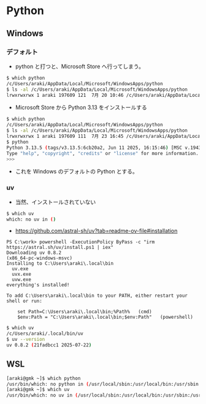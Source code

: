 # Python
## Windows
### デフォルト

- python と打つと、Microsoft Store へ行ってしまう。

```bash
$ which python
/c/Users/araki/AppData/Local/Microsoft/WindowsApps/python
$ ls -al /c/Users/araki/AppData/Local/Microsoft/WindowsApps/python
lrwxrwxrwx 1 araki 197609 121  7月 20 10:46 /c/Users/araki/AppData/Local/Microsoft/WindowsApps/python -> '/c/Program Files/WindowsApps/Microsoft.DesktopAppInstaller_1.26.400.0_x64__8wekyb3d8bbwe/AppInstallerPythonRedirector.exe'*
```

- Microsoft Store から Python 3.13 をインストールする

```bash
$ which python
/c/Users/araki/AppData/Local/Microsoft/WindowsApps/python
$ ls -al /c/Users/araki/AppData/Local/Microsoft/WindowsApps/python
lrwxrwxrwx 1 araki 197609 111  7月 23 16:45 /c/Users/araki/AppData/Local/Microsoft/WindowsApps/python -> '/c/Program Files/WindowsApps/PythonSoftwareFoundation.Python.3.13_3.13.1520.0_x64__qbz5n2kfra8p0/python3.13.exe'*
$ python
Python 3.13.5 (tags/v3.13.5:6cb20a2, Jun 11 2025, 16:15:46) [MSC v.1943 64 bit (AMD64)] on win32
Type "help", "copyright", "credits" or "license" for more information.
>>> 
```

- これを Windows のデフォルトの Python とする。

### uv

- 当然、インストールされていない

```bash
$ which uv
which: no uv in ()
```

- https://github.com/astral-sh/uv?tab=readme-ov-file#installation

```pwsh
PS C:\work> powershell -ExecutionPolicy ByPass -c "irm https://astral.sh/uv/install.ps1 | iex"
Downloading uv 0.8.2
(x86_64-pc-windows-msvc)
Installing to C:\Users\araki\.local\bin
  uv.exe
  uvx.exe
  uvw.exe
everything's installed!

To add C:\Users\araki\.local\bin to your PATH, either restart your shell or run:

    set Path=C:\Users\araki\.local\bin;%Path%   (cmd)
    $env:Path = "C:\Users\araki\.local\bin;$env:Path"   (powershell)
```

```bash
$ which uv
/c/Users/araki/.local/bin/uv
$ uv --version
uv 0.8.2 (21fadbcc1 2025-07-22)
```

## WSL

```bash
[araki@gmk ~]$ which python
/usr/bin/which: no python in (/usr/local/sbin:/usr/local/bin:/usr/sbin:/usr/bin:/sbin:/bin:/usr/games:/usr/local/games:/usr/lib/wsl/lib)
[araki@gmk ~]$ which uv
/usr/bin/which: no uv in (/usr/local/sbin:/usr/local/bin:/usr/sbin:/usr/bin:/sbin:/bin:/usr/games:/usr/local/games:/usr/lib/wsl/lib)
```
